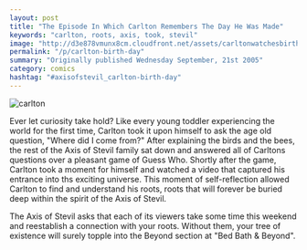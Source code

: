 ```yaml
---
layout: post
title: "The Episode In Which Carlton Remembers The Day He Was Made"
keywords: "carlton, roots, axis, took, stevil"
image: "http://d3e878vmunx8cm.cloudfront.net/assets/carltonwatchesbirth.jpg"
permalink: "/p/carlton-birth-day"
summary: "Originally published Wednesday September, 21st 2005"
category: comics
hashtag: "#axisofstevil_carlton-birth-day"
---
```


![carlton](http://d3e878vmunx8cm.cloudfront.net/assets/carltonwatchesbirth.jpg)

Ever let curiosity take hold? Like every young toddler experiencing the world for the first time, Carlton took it upon himself to ask the age old question, "Where did I come from?" After explaining the birds and the bees, the rest of the Axis of Stevil family sat down and answered all of Carltons questions over a pleasant game of Guess Who. Shortly after the game, Carlton took a moment for himself and watched a video that captured his entrance into ths exciting universe. This moment of self-reflection allowed Carlton to find and understand his roots, roots that will forever be buried deep within the spirit of the Axis of Stevil.

The Axis of Stevil asks that each of its viewers take some time this weekend and reestablish a connection with your roots. Without them, your tree of existence will surely topple into the Beyond section at "Bed Bath & Beyond".
